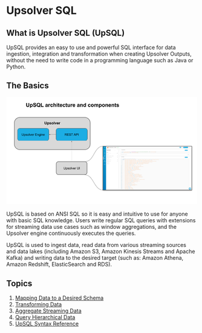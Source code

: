 # Upsolver SQL

## What is Upsolver SQL (UpSQL)

UpSQL provides an easy to use and powerful SQL interface for data ingestion, integration and transformation when creating Upsolver Outputs, without the need to write code in a programming language such as Java or Python.

## The Basics
![alt_text](images/SQL-main0.png)

UpSQL is based on ANSI SQL so it is easy and intuitive to use for anyone with basic SQL knowledge. Users write regular SQL queries with extensions for streaming data use cases such as window aggregations, and the Upsolver engine continuously executes the queries. 

UpSQL is used  to ingest data, read data from various streaming sources and data lakes (including Amazon S3, Amazon Kinesis Streams and Apache Kafka) and writing data to the desired target (such as: Amazon Athena, Amazon Redshift, ElasticSearch and RDS).

## Topics
1. [Mapping Data to a Desired Schema](https://docs.upsolver.com/UpSQL/mapping-data-to-desired-scheme.html)
2. [Transforming Data](https://docs.upsolver.com/UpSQL/TransformingData/)
3. [Aggregate Streaming Data](https://docs.upsolver.com/UpSQL/aggregate-streaming-data.html)
4. [Query Hierarchical Data](https://docs.upsolver.com/UpSQL/query-hierarchical-data.html)
5. [UpSQL Syntax Reference](https://docs.upsolver.com/UpSQL/upsql-syntax-reference.html)